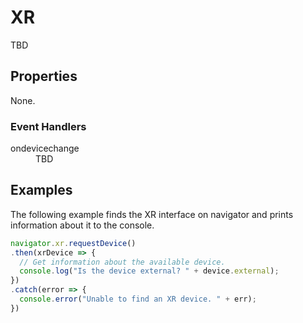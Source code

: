# XR

TBD

## Properties

None.

### Event Handlers

<dl>
  <dt>ondevicechange</dt>
  <dd>TBD</dd>
</dl>

## Examples

The following example finds the XR interface on navigator and prints
information about it to the console.

```javascript
navigator.xr.requestDevice()
.then(xrDevice => {
  // Get information about the available device.
  console.log("Is the device external? " + device.external);
})
.catch(error => {
  console.error("Unable to find an XR device. " + err);
})
```

